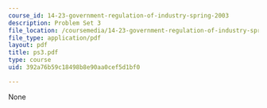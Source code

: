 ```yaml
---
course_id: 14-23-government-regulation-of-industry-spring-2003
description: Problem Set 3
file_location: /coursemedia/14-23-government-regulation-of-industry-spring-2003/392a76b59c18498b8e90aa0cef5d1bf0_ps3.pdf
file_type: application/pdf
layout: pdf
title: ps3.pdf
type: course
uid: 392a76b59c18498b8e90aa0cef5d1bf0

---
```

None
